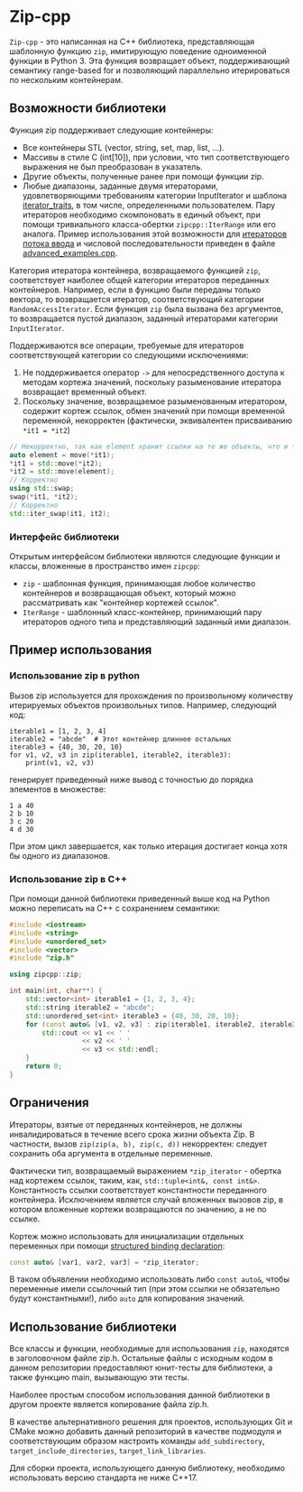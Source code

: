 # Zip-cpp

`Zip-cpp` - это написанная на C++ библиотека, представляющая шаблонную функцию `zip`, имитирующую поведение одноименной функции в Python 3.
Эта функция возвращает объект, поддерживающий семантику range-based for и позволяющий параллельно итерироваться по нескольким контейнерам.

## Возможности библиотеки

Функция zip поддерживает следующие контейнеры:
* Все контейнеры STL (vector, string, set, map, list, ...).
* Массивы в стиле C (int[10]), при условии, что тип соответствующего выражения не был преобразован в указатель.
* Другие объекты, полученные ранее при помощи функции zip.
* Любые диапазоны, заданные двумя итераторами, удовлетворяющими требованиям категории InputIterator и шаблона [iterator_traits](https://en.cppreference.com/w/cpp/iterator/iterator_traits), в том числе, определенными пользователем.
  Пару итераторов необходимо скомпоновать в единый объект, при помощи тривиального класса-обертки `zipcpp::IterRange` или его аналога.
  Пример использования этой возможности для [итераторов потока ввода](https://en.cppreference.com/w/cpp/iterator/istream_iterator) и числовой последовательности приведен в файле [advanced_examples.cpp](tests/advanced_examples.cpp).

Категория итератора контейнера, возвращаемого функцией `zip`, соответствует наиболее общей категории итераторов переданных контейнеров.
Например, если в функцию были переданы только вектора, то возвращается итератор, соответствующий категории `RandomAccessIterator`.
Если функция `zip` была вызвана без аргументов, то возвращается пустой диапазон, заданный итераторами категории `InputIterator`. 

Поддерживаются все операции, требуемые для итераторов соответствующей категории со следующими исключениями:
1. Не поддерживается оператор `->` для непосредственного доступа к методам кортежа значений, поскольку разыменование итератора возвращает временный объект.
1. Поскольку значение, возвращаемое разыменованным итератором, содержит кортеж ссылок, обмен значений при помощи временной переменной, некорректен (фактически, эквивалентен присваиванию `*it1 = *it2`)
```c++
// Некорректно, так как element хранит ссылки на те же объекты, что и *it1
auto element = move(*it1);
*it1 = std::move(*it2);
*it2 = std::move(element);
// Корректно
using std::swap;
swap(*it1, *it2);
// Корректно
std::iter_swap(it1, it2);
```

### Интерфейс библиотеки

Открытым интерфейсом библиотеки являются следующие функции и классы, вложенные в пространство имен `zipcpp`:
* `zip` - шаблонная функция, принимающая любое количество контейнеров и возвращающая объект, который можно рассматривать как "контейнер кортежей ссылок".
* `IterRange` - шаблонный класс-контейнер, принимающий пару итераторов одного типа и представляющий заданный ими диапазон. 

## Пример использования

### Использование zip в python

Вызов zip используется для прохождения по произвольному количеству итерируемых объектов произвольных типов.
Например, следующий код:
```python3
iterable1 = [1, 2, 3, 4]
iterable2 = "abcde"  # Этот контейнер длиннее остальных
iterable3 = {40, 30, 20, 10}
for v1, v2, v3 in zip(iterable1, iterable2, iterable3):
    print(v1, v2, v3)
```
генерирует приведенный ниже вывод с точностью до порядка элементов в множестве:
```
1 a 40
2 b 10
3 c 20
4 d 30
```

При этом цикл завершается, как только итерация достигает конца хотя бы одного из диапазонов.

### Использование zip в C++

При помощи данной библиотеки приведенный выше код на Python можно переписать на C++ с сохранением семантики:
```c++
#include <iostream>
#include <string>
#include <unordered_set>
#include <vector>
#include "zip.h"

using zipcpp::zip;

int main(int, char**) {
    std::vector<int> iterable1 = {1, 2, 3, 4};
    std::string iterable2 = "abcde";
    std::unordered_set<int> iterable3 = {40, 30, 20, 10};
    for (const auto& [v1, v2, v3] : zip(iterable1, iterable2, iterable3)) {
        std::cout << v1 << ' '
                  << v2 << ' '
                  << v3 << std::endl;
    }
    return 0;
}
```

## Ограничения

Итераторы, взятые от переданных контейнеров, не должны инвалидироваться в течение всего срока жизни объекта Zip.
В частности, вызов `zip(zip(a, b), zip(c, d))` некорректен: следует сохранить оба аргумента в отдельные переменные.

Фактически тип, возвращаемый выражением `*zip_iterator` - обертка над кортежем ссылок, таким, как, `std::tuple<int&, const int&>`.
Константность ссылки соответствует константности переданного контейнера.
Исключением является случай вложенных вызовов zip, в котором вложенные кортежи возвращаются по значению, а не по ссылке.

Кортеж можно использовать для инициализации отдельных переменных при помощи [structured binding declaration](https://en.cppreference.com/w/cpp/language/structured_binding):
```c++
const auto& [var1, var2, var3] = *zip_iterator;
```

В таком объявлении необходимо использовать либо `const auto&`, чтобы переменные имели ссылочный тип (при этом ссылки не обязательно будут константными!), либо `auto` для копирования значений.

## Использование библиотеки

Все классы и функции, необходимые для использования `zip`, находятся в заголовочном файле zip.h.
Остальные файлы с исходным кодом в данном репозитории предоставляют юнит-тесты для библиотеки, а также функцию main, вызывающую эти тесты.

Наиболее простым способом использования данной библиотеки в другом проекте является копирование файла zip.h.

В качестве альтернативного решения для проектов, использующих Git и CMake можно добавить данный репозиторий в качестве подмодуля и соответствующим образом настроить команды `add_subdirectory`, `target_include_directories`, `target_link_libraries`.

Для сборки проекта, использующего данную библиотеку, необходимо использовать версию стандарта не ниже C++17.
